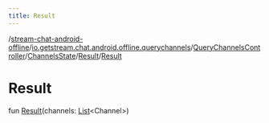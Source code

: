 ```yaml
---
title: Result
---
```

/[stream-chat-android-offline](../../../../index.md)/[io.getstream.chat.android.offline.querychannels](../../../index.md)/[QueryChannelsController](../../index.md)/[ChannelsState](../index.md)/[Result](index.md)/[Result](Result.md)  
  
  
  
# Result  
fun [Result](Result.md)(channels: [List](https://kotlinlang.org/api/latest/jvm/stdlib/kotlin.collections/-list/index.html)&lt;Channel&gt;)
